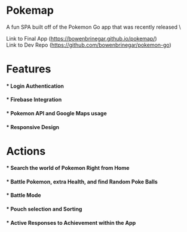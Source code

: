 # Pokemap
A fun SPA built off of the Pokemon Go app that was recently released \

Link to Final App (https://bowenbrinegar.github.io/pokemap/) \
Link to Dev Repo (https://github.com/bowenbrinegar/pokemon-go)

# Features

#### * Login Authentication
#### * Firebase Integration
#### * Pokemon API and Google Maps usage
#### * Responsive Design

# Actions

#### * Search the world of Pokemon Right from Home
#### * Battle Pokemon, extra Health, and find Random Poke Balls
#### * Battle Mode
#### * Pouch selection and Sorting
#### * Active Responses to Achievement within the App


